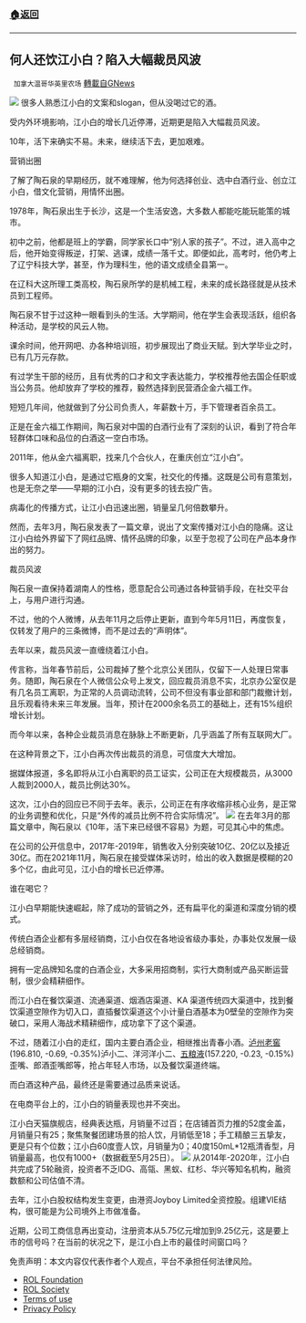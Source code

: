 ###  [:house:返回](README.md)
---


## 何人还饮江小白？陷入大幅裁员风波
` 加拿大温哥华英里农场` [轉載自GNews](https://gnews.org/zh-hans/2607224/)

![](https://n.sinaimg.cn/finance/crawl/116/w550h366/20220526/ee39-1f7ed9416af0d85fb49a1e325aff36ce.jpg) 
很多人熟悉江小白的文案和slogan，但从没喝过它的酒。
 
受内外环境影响，江小白的增长几近停滞，近期更是陷入大幅裁员风波。
 
10年，活下来确实不易。未来，继续活下去，更加艰难。
 
营销出圈
 
了解了陶石泉的早期经历，就不难理解，他为何选择创业、选中白酒行业、创立江小白，借文化营销，用情怀出圈。
 
1978年，陶石泉出生于长沙，这是一个生活安逸，大多数人都能吃能玩能策的城市。
 
初中之前，他都是班上的学霸，同学家长口中“别人家的孩子”。不过，进入高中之后，他开始变得叛逆，打架、逃课，成绩一落千丈。即便如此，高考时，他仍考上了辽宁科技大学，甚至，作为理科生，他的语文成绩全县第一。
 
在辽科大这所理工类高校，陶石泉所学的是机械工程，未来的成长路径就是从技术员到工程师。
 
陶石泉不甘于过这种一眼看到头的生活。大学期间，他在学生会表现活跃，组织各种活动，是学校的风云人物。
 
课余时间，他开网吧、办各种培训班，初步展现出了商业天赋。到大学毕业之时，已有几万元存款。
 
有过学生干部的经历，且有优秀的口才和文字表达能力，学校推荐他去国企任职或当公务员。他却放弃了学校的推荐，毅然选择到民营酒企金六福工作。
 
短短几年间，他就做到了分公司负责人，年薪数十万，手下管理者百余员工。
 
正是在金六福工作期间，陶石泉对中国的白酒行业有了深刻的认识，看到了符合年轻群体口味和品位的白酒这一空白市场。
 
2011年，他从金六福离职，找来几个合伙人，在重庆创立“江小白”。
 
很多人知道江小白，是通过它瓶身的文案，社交化的传播。这既是公司有意策划，也是无奈之举——早期的江小白，没有更多的钱去投广告。
 
病毒化的传播方式，让江小白迅速出圈，销量呈几何倍数攀升。
 
然而，去年3月，陶石泉发表了一篇文章，说出了文案传播对江小白的隐痛。这让江小白给外界留下了网红品牌、情怀品牌的印象，以至于忽视了公司在产品本身作出的努力。
 
裁员风波
 
陶石泉一直保持着湖南人的性格，愿意配合公司通过各种营销手段，在社交平台上，与用户进行沟通。
 
不过，他的个人微博，从去年11月之后停止更新，直到今年5月11日，再度恢复，仅转发了用户的三条微博，而不是过去的“声明体”。
 
去年以来，裁员风波一直缠绕着江小白。
 
传言称，当年春节前后，公司裁掉了整个北京公关团队，仅留下一人处理日常事务。随即，陶石泉在个人微信公众号上发文，回应裁员消息不实，北京办公室仅是有几名员工离职，为正常的人员调动流转，公司不但没有事业部和部门裁撤计划，且乐观看待未来三年发展。当年，预计在2000余名员工的基础上，还有15%组织增长计划。
 
而今年以来，各种企业裁员消息在脉脉上不断更新，几乎涵盖了所有互联网大厂。
 
在这种背景之下，江小白再次传出裁员的消息，可信度大大增加。
 
据媒体报道，多名即将从江小白离职的员工证实，公司正在大规模裁员，从3000人裁到2000人，裁员比例达30%。
 
这次，江小白的回应已不同于去年。表示，公司正在有序收缩非核心业务，是正常的业务调整和优化，只是“外传的减员比例不符合实际情况”。
 ![](https://n.sinaimg.cn/finance/crawl/46/w550h296/20220526/f200-9eacfcbc74332c216b69afa0f014ac1f.jpg) 
在去年3月的那篇文章中，陶石泉以《10年，活下来已经很不容易》为题，可见其心中的焦虑。
 
在公司的公开信息中，2017年-2019年，销售收入分别突破10亿、20亿以及接近30亿。而在2021年11月，陶石泉在接受媒体采访时，给出的收入数据是模糊的20多个亿，由此可见，江小白的增长已近停滞。
 
谁在喝它？
 
江小白早期能快速崛起，除了成功的营销之外，还有扁平化的渠道和深度分销的模式。
 
传统白酒企业都有多层经销商，江小白仅在各地设省级办事处，办事处仅发展一级总经销商。
 
拥有一定品牌知名度的白酒企业，大多采用招商制，实行大商制或产品买断运营制，很少会精耕细作。
 
而江小白在餐饮渠道、流通渠道、烟酒店渠道、KA 渠道传统四大渠道中，找到餐饮渠道空隙作为切入口，直插餐饮渠道这个小计量白酒基本为0壁垒的空隙作为突破口，采用人海战术精耕细作，成功拿下了这个渠道。
 
不过，随着江小白的走红，国内主要白酒企业，相继推出青春小酒。[泸州老窖](https://finance.sina.com.cn/realstock/company/sz000568/nc.shtml)(196.810, -0.69, -0.35%)泸小二、洋河洋小二、[五粮液](https://finance.sina.com.cn/realstock/company/sz000858/nc.shtml)(157.220, -0.23, -0.15%)歪嘴、郎酒歪嘴郎等，抢占年轻人市场，以及餐饮渠道终端。
 
而白酒这种产品，最终还是需要通过品质来说话。
 
在电商平台上的，江小白的销量表现也并不突出。
 
江小白天猫旗舰店，经典表达瓶，月销量不过百；在店铺首页力推的52度金盖，月销量只有25；聚焦聚餐团建场景的拾人饮，月销低至18；手工精酿三五挚友，更是只有个位数；江小白60度壹人饮，月销量为0；40度150mL\*12瓶清香型，月销量最高，也仅有1000+（数据截至5月25日）。
 ![](https://n.sinaimg.cn/finance/crawl/155/w550h405/20220526/1399-4b799902df3dd2de9d64f9fce1a5aaf3.jpg) 
从2014年-2020年，江小白共完成了5轮融资，投资者不乏IDG、高瓴、黑蚁、红杉、华兴等知名机构，融资数额和公司估值不清。
 
去年，江小白股权结构发生变更，由港资Joyboy Limited全资控股。组建VIE结构，很可能是为公司境外上市做准备。
 
近期，公司工商信息再出变动，注册资本从5.75亿元增加到9.25亿元，这是要上市的信号吗？在当前的状况之下，是江小白上市的最佳时间窗口吗？

免责声明：本文内容仅代表作者个人观点，平台不承担任何法律风险。
  
- [ROL Foundation](https://rolfoundation.org/)
- [ROL Society](https://rolsociety.org/)
- [Terms of use](https://gnews.org/terms-of-use-3/)
- [Privacy Policy](https://gnews.org/privacy-policy/)
